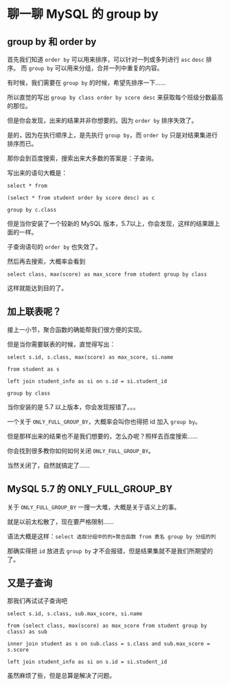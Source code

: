 # 聊一聊 MySQL 的 group by

## group by 和 order by

首先我们知道 `order by` 可以用来排序，可以针对一列或多列进行 `asc` `desc` 排序。
而 `group by` 可以用来分组，合并一列中重复的内容。

有时候，我们需要在 `group by` 的时候，希望先排序一下……

所以直觉的写出 `group by class order by score desc` 来获取每个班级分数最高的那位。

但是你会发现，出来的结果并非你想要的。因为 `order by` 排序失效了。

是的，因为在执行顺序上，是先执行 `group by`，而 `order by` 只是对结果集进行排序而已。

那你会到百度搜索，搜索出来大多数的答案是：子查询。

写出来的语句大概是：

```
select * from 

(select * from student order by score desc) as c

group by c.class
```

但是当你安装了一个较新的 MySQL 版本，5.7以上，你会发现，这样的结果跟上面的一样。

子查询语句的 `order by` 也失效了。

然后再去搜索，大概率会看到 

`select class, max(score) as max_score from student group by class`

这样就能达到目的了。

## 加上联表呢？

接上一小节，聚合函数的确能帮我们很方便的实现。

但是当你需要联表的时候，直觉得写出：

```
select s.id, s.class, max(score) as max_score, si.name 

from student as s

left join student_info as si on s.id = si.student_id

group by class
```

当你安装的是 5.7 以上版本，你会发现报错了。。。

一个关于 `ONLY_FULL_GROUP_BY`，大概率会叫你也得把 id 加入 `group by`。

但是那样出来的结果也不是我们想要的，怎么办呢？照样去百度搜索……

你会找到很多教你如何如何关闭 `ONLY_FULL_GROUP_BY`。

当然关闭了，自然就搞定了……

## MySQL 5.7 的 ONLY_FULL_GROUP_BY

关于 `ONLY_FULL_GROUP_BY` 一搜一大堆，大概是关于语义上的事。

就是以前太松散了，现在要严格限制……

语法大概是这样：`select 选取分组中的列+聚合函数 from 表名 group by 分组的列`

那确实得把 `id` 放进去 `group by` 才不会报错，但是结果集就不是我们所期望的了。

## 又是子查询

那我们再试试子查询吧

```
select s.id, s.class, sub.max_score, si.name 

from (select class, max(score) as max_score from student group by class) as sub

inner join student as s on sub.class = s.class and sub.max_score = s.score

left join student_info as si on s.id = si.student_id
```

虽然麻烦了些，但是总算是解决了问题。